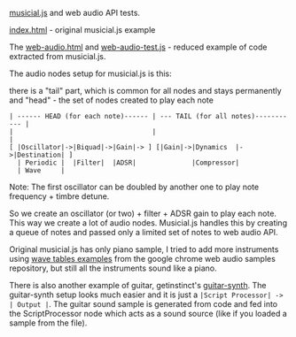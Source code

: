 [musicial.js](https://github.com/PencilCode/musical.js) and web audio API tests.

[index.html](./index.html) - original musicial.js example

The [web-audio.html](./web-audio.html) and [web-audio-test.js](./web-audio-test.js) - reduced example of code extracted from musicial.js.

The audio nodes setup for musicial.js is this:

there is a "tail" part, which is common for all nodes and stays permanently and "head" - the set of nodes created to play each note

```
| ------ HEAD (for each note)------ | --- TAIL (for all notes)----------- |
|                                   |                                     |
[ |Oscillator|->|Biquad|->|Gain|-> ] [|Gain|->|Dynamics  |->|Destination| ]
  | Periodic |  |Filter|  |ADSR|              |Compressor|
  | Wave     |
```

Note: The first oscillator can be doubled by another one to play note frequency + timbre detune.

So we create an oscillator (or two) + filter + ADSR gain to play each note. This way we create a lot of audio nodes. Musicial.js handles this by creating a queue of notes and passed only a limited set of notes to web audio API.

Original musicial.js has only piano sample, I tried to add more instruments using [wave tables examples](https://github.com/GoogleChrome/web-audio-samples/tree/gh-pages/samples/audio/wave-tables) from the google chrome web audio samples repository, but still all the instruments sound like a piano.

There is also another example of guitar, getinstinct's [guitar-synth](https://github.com/getinstinct/guitar-synth/blob/master/build/gsynth.js).
The guitar-synth setup looks much easier and it is just a `|Script Processor| -> | Output |`. The guitar sound sample is generated from code and fed into the ScriptProcessor node which acts as a sound source (like if you loaded a sample from the file).

